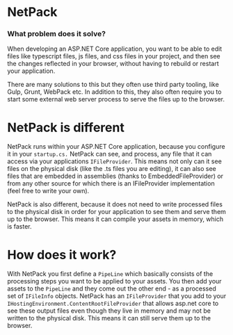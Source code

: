 # NetPack

### What problem does it solve?

When developing an ASP.NET Core application, you want to be able to edit files like typescript files, js files, and css files in your project, and then see the changes reflected in your browser, without having to rebuild or restart your application. 

There are many solutions to this but they often use third party tooling, like Gulp, Grunt, WebPack etc. In addition to this, they also often require you to start some external web server process to serve the files up to the browser.

# NetPack is different

NetPack runs within your ASP.NET Core application, because you configure it in your `startup.cs.`
NetPack can see, and process, any file that it can access via your applications `IFileProvider`. This means not only can it see files on the physical disk (like the .ts files you are editing), it can also see files that are embedded in assemblies (thanks to EmbeddedFileProvider) or from any other source for which there is an IFileProvider implementation (feel free to write your own).

NetPack is also different, because it does not need to write processed files to the physical disk in order for your application to see them and serve them up to the browser. This means it can compile your assets in memory, which is faster.

# How does it work?

With NetPack you first define a `PipeLine` which basically consists of the processing steps you want to be applied to your assets. You then add your assets to the `PipeLine` and they come out the other end - as a processed set of `IFileInfo` objects. NetPack has an `IFileProvider` that you add to your `IHostingEnvironment.ContentRootFileProvider` that allows asp.net core to see these output files even though they live in memory and may not be written to the physical disk. This means it can still serve them up to the browser.
